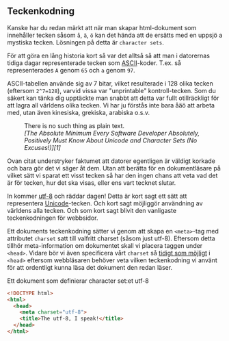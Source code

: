 ## Teckenkodning

Kanske har du redan märkt att när man skapar html-dokument som innehåller tecken såsom `å`, `ä`, `ö` kan det hända att de ersätts med en uppsjö a mystiska tecken. Lösningen på detta är `character sets`.

För att göra en lång historia kort så var det alltså så att man i datorernas tidiga dagar representerade tecken som [ASCII][0]-koder. T.ex. så representerades `A` genom `65` och `a` genom `97`.

ASCII-tabellen använde sig av 7 bitar, vilket resulterade i 128 olika tecken (eftersom `2^7=128`), varvid vissa var "unprintable" kontroll-tecken. Som du säkert kan tänka dig upptäckte man snabbt att detta var fullt otillräckligt för att lagra all världens olika tecken. Vi har ju förstås inte bara åäö att arbeta med, utan även kinesiska, grekiska, arabiska o.s.v.


<figure>
  There is no such thing as plain text.
  <figcaption>
    <cite>
      [The Absolute Minimum Every Software Developer Absolutely, Positively Must Know About Unicode and Character Sets (No Excuses!)][1]
    </cite>
  </figcaption>
</figure>

Ovan citat understryker faktumet att datorer egentligen är väldigt korkade och bara gör det vi säger åt dem. Utan att berätta för en dokumentläsare på vilket sätt vi sparat ett visst tecken så har den ingen chans att veta vad det är för tecken, hur det ska visas, eller ens vart tecknet slutar.

In kommer [utf-8][2] och räddar dagen! Detta är kort sagt ett sätt att representera [Unicode][3]-tecken. Och kort sagt möjliggör användning av världens alla tecken. Och som kort sagt blivit den vanligaste teckenkodningen för webbsidor.

Ett dokuments teckenkodning sätter vi genom att skapa en `<meta>`-tag med attributet `charset` satt till valfritt charset (såsom just utf-8). Eftersom detta tillhör meta-information om dokumentet skall vi placera taggen under `<head>`. Vidare bör vi även specificera vårt `charset` så [tidigt som möjligt][4] i `<head>` eftersom webbläsaren behöver veta vilken teckenkodning vi använt för att ordentligt kunna läsa det dokument den redan läser.

Ett dokument som definierar character set:et utf-8

```html
<!DOCTYPE html>
<html>
  <head>
    <meta charset="utf-8">
    <title>The utf-8, I speak!</title>
  </head>
</html>
```


[0]: http://sv.wikipedia.org/wiki/ASCII
[1]: http://www.joelonsoftware.com/articles/Unicode.html
[2]: http://sv.wikipedia.org/wiki/UTF-8
[3]: http://sv.wikipedia.org/wiki/Unicode_transformationsformat
[4]: http://stackoverflow.com/questions/5572471/in-head-which-comes-first-meta-or-title
